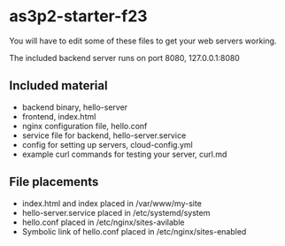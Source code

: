 # as3p2-starter-f23

You will have to edit some of these files to get your web servers working.

The included backend server runs on port 8080, 127.0.0.1:8080

## Included material

- backend binary, hello-server
- frontend, index.html
- nginx configuration file, hello.conf
- service file for backend, hello-server.service
- config for setting up servers, cloud-config.yml
- example curl commands for testing your server, curl.md



## File placements

- index.html and index placed in /var/www/my-site
- hello-server.service placed in /etc/systemd/system
- hello.conf placed in /etc/nginx/sites-avilable
- Symbolic link of hello.conf placed in /etc/nginx/sites-enabled
